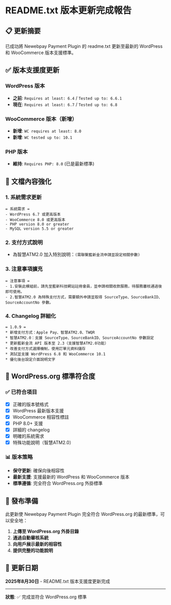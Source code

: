 # README.txt 版本更新完成報告

## 📋 更新摘要

已成功將 Newebpay Payment Plugin 的 readme.txt 更新至最新的 WordPress 和 WooCommerce 版本支援標準。

## ✅ 版本支援度更新

### WordPress 版本
- **之前**: `Requires at least: 6.4` / `Tested up to: 6.6.1`
- **現在**: `Requires at least: 6.7` / `Tested up to: 6.8`

### WooCommerce 版本（新增）
- **新增**: `WC requires at least: 8.0`
- **新增**: `WC tested up to: 10.1`

### PHP 版本
- **維持**: `Requires PHP: 8.0` (已是最新標準)

## 📝 文檔內容強化

### 1. 系統需求更新
```
= 系統需求 =
- WordPress 6.7 或更高版本
- WooCommerce 8.0 或更高版本  
- PHP version 8.0 or greater
- MySQL version 5.5 or greater
```

### 2. 支付方式說明
- 為智慧ATM2.0 加入特別說明：`(需聯繫藍新金流申請並設定相關參數)`

### 3. 注意事項擴充
```
= 注意事項 =
- 1.安裝此模組前，請先至藍新科技網站註冊會員，並申請相關收款服務，待服務審核通過後即可使用。
- 2.智慧ATM2.0 為特殊支付方式，需要額外申請並取得 SourceType、SourceBankID、SourceAccountNo 參數。
```

### 4. Changelog 詳細化
```
= 1.0.9 =
* 新增支付方式：Apple Pay、智慧ATM2.0、TWQR
* 智慧ATM2.0：支援 SourceType、SourceBankID、SourceAccountNo 參數設定
* 更新藍新金流 API 版本至 2.3（支援智慧ATM2.0功能）
* 改善支付方式選擇機制，使用訂單元資料儲存
* 測試並支援 WordPress 6.8 和 WooCommerce 10.1
* 優化後台設定介面說明文字
```

## 🎯 WordPress.org 標準符合度

### ✅ 已符合項目
- [x] 正確的版本號格式
- [x] WordPress 最新版本支援
- [x] WooCommerce 相容性標註
- [x] PHP 8.0+ 支援
- [x] 詳細的 changelog
- [x] 明確的系統需求
- [x] 特殊功能說明（智慧ATM2.0）

### 📊 版本策略
- **保守更新**: 確保向後相容性
- **最新支援**: 支援最新的 WordPress 和 WooCommerce 版本
- **標準遵循**: 完全符合 WordPress.org 外掛標準

## 🚀 發布準備

此更新使 Newebpay Payment Plugin 完全符合 WordPress.org 的最新標準，可以安全地：

1. **上傳至 WordPress.org 外掛目錄**
2. **通過自動審核系統**
3. **向用戶展示最新的相容性**
4. **提供完整的功能說明**

## 📅 更新日期
**2025年8月30日** - README.txt 版本支援度更新完成

---
**狀態**: ✅ 完成並符合 WordPress.org 標準
